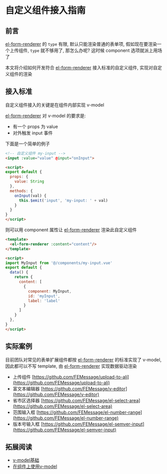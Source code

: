 # 自定义组件接入指南

## 前言

[el-form-renderer](https://github.com/femessage/el-form-renderer) 的 `type` 有限, 默认只能渲染普通的表单项, 假如现在要渲染一个上传组件, `type` 就不够用了, 那怎么办呢? 这时候 component 选项就派上用场了

本文将介绍如何开发符合 [el-form-renderer](https://github.com/femessage/el-form-renderer) 接入标准的自定义组件, 实现对自定义组件的渲染

## 接入标准

自定义组件接入的关键是在组件内部实现 v-model

[el-form-renderer](https://github.com/femessage/el-form-renderer) 对 v-model 的要求是:

- 有一个 props 为 value
- 对外触发 input 事件

下面是一个简单的例子

```html
<!-- 自定义组件 my-input -->
<input :value="value" @input="onInput">

<script>
export default {
  props: {
    value: String
  },
  methods: {
    onInput(val) {
      this.$emit('input', 'my-input: ' + val)
    }
  }
}
</script>
```

则可以用 component 属性让 [el-form-renderer](https://github.com/femessage/el-form-renderer) 渲染此自定义组件

```html
<template>
  <el-form-renderer :content="content"/>
</template>

<script>
import MyInput from '@/components/my-input.vue'
export default {
  data() {
    return {
      content: [
        {
          component: MyInput,
          id: 'myInput',
          label: 'label'
        }
      ]
    }
  },
}
</script>
```

## 实际案例

目前团队对常见的表单扩展组件都按 [el-form-renderer](https://github.com/femessage/el-form-renderer) 的标准实现了 v-model, 因此都可以不写 template, 由 [el-form-renderer](https://github.com/femessage/el-form-renderer) 实现数据驱动渲染

- 上传组件 [https://github.com/FEMessage/upload-to-ali](https://github.com/FEMessage/upload-to-ali)
- 富文本编辑器 [https://github.com/FEMessage/v-editor](https://github.com/FEMessage/v-editor)
- 省市区选择器 [https://github.com/FEMessage/el-select-area](https://github.com/FEMessage/el-select-area)
- 范围输入框 [https://github.com/FEMessage/el-number-range](https://github.com/FEMessage/el-number-range)
- 版本号输入框 [https://github.com/FEMessage/el-semver-input](https://github.com/FEMessage/el-semver-input)

## 拓展阅读

- [v-model基础](https://cn.vuejs.org/v2/guide/forms.html#%E5%9F%BA%E7%A1%80%E7%94%A8%E6%B3%95)
- [在组件上使用v-model](https://cn.vuejs.org/v2/guide/components.html#%E5%9C%A8%E7%BB%84%E4%BB%B6%E4%B8%8A%E4%BD%BF%E7%94%A8-v-model)

